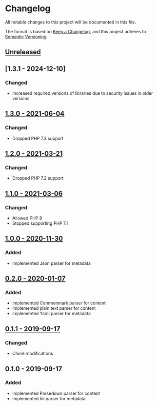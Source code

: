 # Changelog
All notable changes to this project will be documented in this file.

The format is based on [Keep a Changelog](https://keepachangelog.com/en/1.0.0/),
and this project adheres to [Semantic Versioning](https://semver.org/spec/v2.0.0.html).

## [Unreleased](https://github.com/p-seven-v/mrk/compare/1.3.0...master)

## [1.3.1 - 2024-12-10]
### Changed
- Increased required versions of libraries due to security issues in older versions

## [1.3.0 - 2021-06-04](https://github.com/p-seven-v/mrk/compare/1.2.0...1.3.0)
### Changed
- Dropped PHP 7.3 support

## [1.2.0 - 2021-03-21](https://github.com/p-seven-v/mrk/compare/1.1.0...1.2.0)
### Changed
- Dropped PHP 7.2 support

## [1.1.0 - 2021-03-06](https://github.com/p-seven-v/mrk/compare/1.0.0...1.1.0)
### Changed
- Allowed PHP 8
- Stopped supporting PHP 7.1

## [1.0.0 - 2020-11-30](https://github.com/p-seven-v/mrk/compare/0.2.0...1.0.0)
### Added
- Implemented Json parser for metadata

## [0.2.0 - 2020-01-07](https://github.com/p-seven-v/mrk/compare/0.1.1...0.2.0)
### Added
- Implemented Commonmark parser for content
- Implemented plain text parser for content
- Implemented Yaml parser for metadata

## [0.1.1 - 2019-09-17](https://github.com/p-seven-v/mrk/compare/0.1.0...0.1.1)
### Changed
- Chore modifications

## 0.1.0 - 2019-09-17
### Added
- Implemented Parsedown parser for content
- Implemented Ini parser for metadata

